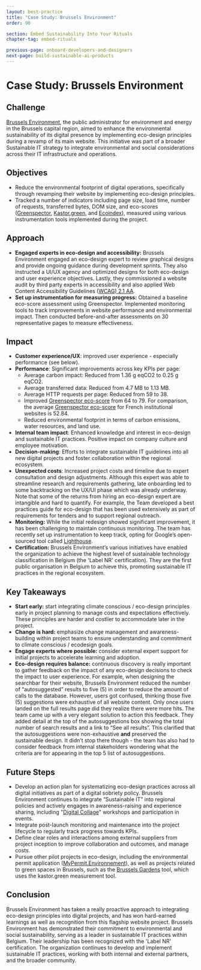 ```yaml
---
layout: best-practice
title: "Case Study: Brussels Environment"
order: 90

section: Embed Sustainability Into Your Rituals
chapter-tag: embed-rituals

previous-page: onboard-developers-and-designers
next-page: build-sustainable-ai-products
---
```


# Case Study: Brussels Environment

## Challenge

[Brussels Environment](https://environnement.brussels/), the public administrator for environment and energy in the Brussels capital region, aimed to enhance the environmental sustainability of its digital presence by implementing eco-design principles during a revamp of its main website. This initiative was part of a broader Sustainable IT strategy to integrate environmental and social considerations across their IT infrastructure and operations.

## Objectives

- Reduce the environmental footprint of digital operations, specifically through revamping their website by implementing eco-design principles.
- Tracked a number of indicators including page size, load time, number of requests, transferred bytes, DOM size, and eco-scores ([Greenspector](https://greenspector.com/en/home/), [Kastor.green](https://kastor.green/), and [Ecoindex](https://www.ecoindex.fr/en/)), measured using various instrumentation tools implemented during the project.

## Approach

- **Engaged experts in eco-design and accessibility:** Brussels Environment engaged an eco-design expert to review graphical designs and provide ongoing guidance during development sprints. They also instructed a UI/UX agency and optimized designs for both eco-design and user experience objectives. Lastly, they commissioned a website audit by third party experts in accessibility and also applied Web Content Accessibility Guidelines ([WCAG) 2.1 AA](https://www.w3.org/TR/WCAG21/).
- **Set up instrumentation for measuring progress:** Obtained a baseline eco-score assessment using Greenspector. Implemented monitoring tools to track improvements in website performance and environmental impact. Then conducted before-and-after assessments on 30 representative pages to measure effectiveness.

## Impact

- **Customer experience/UX**: improved user experience - especially performance (see below).
- **Performance**: Significant improvements across key KPIs per page:
    - Average carbon impact: Reduced from 1.36 g eqCO2 to 0.25 g eqCO2.
    - Average transferred data: Reduced from 4.7 MB to 1.13 MB.
    - Average HTTP requests per page: Reduced from 59 to 38.
    - Improved [Greenspector eco-score](https://greenspector.com/en/how-is-the-ecoscore-calculated-in-the-case-of-a-web-or-mobile-benchmark/#:~:text=Whether%20it's%20for%20the%20web,Mobile%20Data%2C%20Performance%20and%20Energy.) from 64 to 79. For comparison, the average [Greenspector eco-score](https://greenspector.com/en/how-is-the-ecoscore-calculated-in-the-case-of-a-web-or-mobile-benchmark/#:~:text=Whether%20it's%20for%20the%20web,Mobile%20Data%2C%20Performance%20and%20Energy.) for French institutional websites is 52.84.
    - Reduced environmental footprint in terms of carbon emissions, water resources, and land use.
- **Internal team impact**: Enhanced knowledge and interest in eco-design and sustainable IT practices. Positive impact on company culture and employee motivation.
- **Decision-making**: Efforts to integrate sustainable IT guidelines into all new digital projects and foster collaboration within the regional ecosystem.
- **Unexpected costs**: Increased project costs and timeline due to expert consultation and design adjustments.  Although this expert was able to streamline research and requirements gathering, late onboarding led to some backtracking on the UX/UI phase which was already underway. Note that some of the returns from hiring an eco-design expert are intangible and hard to quantify. For example, the Team developed a best practices guide for eco-design that has been used extensively as part of requirements for tenders and to support regional outreach.
- **Monitoring:** While the initial redesign showed significant improvement, it has been challenging to maintain continuous monitoring. The team has recently set up instrumentation to keep track, opting for Google’s open-sourced tool called [Lighthouse](https://developer.chrome.com/docs/lighthouse/overview/).
- **Certification:** Brussels Environment’s various initiatives have enabled the organization to achieve the highest level of sustainable technology classification in Belgium (the 'Label NR' certification). They are the first public organisation in Belgium to achieve this, promoting sustainable IT practices in the regional ecosystem.

## Key Takeaways

- **Start early:** start integrating climate conscious / eco-design principles early in project planning to manage costs and expectations effectively. These principles are harder and costlier to accommodate later in the project.
- **Change is hard:** emphasize change management and awareness-building within project teams to ensure understanding and commitment to climate conscious / ecodesign goals.
- **Engage experts where possible:** consider external expert support for initial projects to accelerate learning and adoption.
- **Eco-design requires balance:** continuous discovery is really important to gather feedback on the impact of any eco-design decisions to check the impact to user experience. For example, when designing the searchbar for their website, Brussels Environment reduced the number of “autosuggested” results to five (5) in order to reduce the amount of calls to the database. However, users got confused, thinking those five (5) suggestions were exhaustive of all website content. Only once users landed on the full results page did they realize there were more hits. The team came up with a very elegant solution to action this feedback. They added detail at the top of the autosuggestions box showing the total number of search results and a link to “See all results”. This clarified that the autosuggestions were non-exhaustive **and** preserved the sustainable design. It didn’t stop there though - the team has also had to consider feedback from internal stakeholders wondering what the criteria are for appearing in the top 5 list of autosuggestions.

## Future Steps

- Develop an action plan for systematizing eco-design practices across all digital initiatives as part of a digital sobriety policy. Brussels Environment continues to integrate “Sustainable IT” into regional policies and actively engages in awareness-raising and experience sharing, including "[Digital Collage](https://digitalcollage.org/)" workshops and participation in events.
- Integrate post-launch monitoring and maintenance into the project lifecycle to regularly track progress towards KPIs.
- Define clear roles and interactions among external suppliers from project inception to improve collaboration and outcomes, and manage costs.
- Pursue other pilot projects in eco-design, including the environmental permit application ([MyPermit.Environnement](https://mypermit.environnement.brussels/home)), as well as projects related to green spaces in Brussels, such as the [Brussels Gardens](https://gardens.brussels/fr) tool, which uses the kastor.green measurement tool.

## Conclusion

Brussels Environment has taken a really proactive approach to integrating eco-design principles into digital projects, and has won hard-earned learnings as well as recognition from this flagship website project. Brussels Environment has demonstrated their commitment to environmental and social sustainability, serving as a leader in sustainable IT practices within Belgium. Their leadership has been recognized with the 'Label NR' certification. The organization continues to develop and implement sustainable IT practices, working with both internal and external partners, and the broader community.